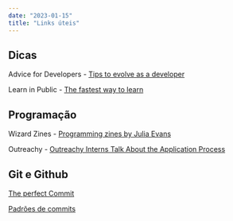 ```yaml
---
date: "2023-01-15"
title: "Links úteis"
---
```


## Dicas
Advice for Developers - [Tips to evolve as a developer](https://sibelius.github.io/zettelkasten/advice-for-developers)

Learn in Public - [The fastest way to learn](https://www.swyx.io/learn-in-public/)

## Programação

Wizard Zines - [Programming zines by Julia Evans](https://wizardzines.com/)

Outreachy - [Outreachy Interns Talk About the Application Process](https://www.outreachy.org/blog/outreachy-interns-talk-about-application-process/)

## Git e Github

[The perfect Commit](https://simonwillison.net/2022/Oct/29/the-perfect-commit/)

[Padrões de commits](https://github.com/iuricode/padroes-de-commits)
